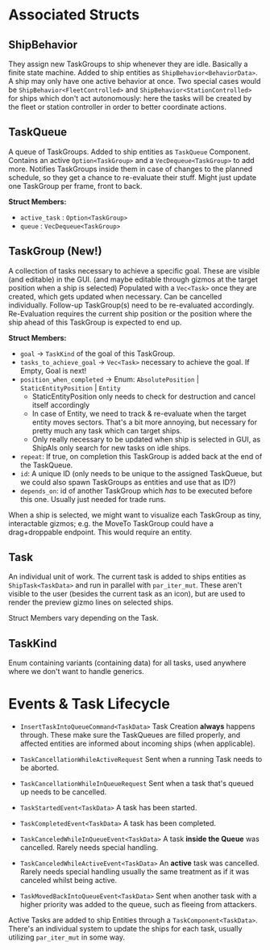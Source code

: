 # Associated Structs
## ShipBehavior
They assign new TaskGroups to ship whenever they are idle. Basically a finite state machine.
Added to ship entities as `ShipBehavior<BehaviorData>`.
A ship may only have one active behavior at once.
Two special cases would be `ShipBehavior<FleetControlled>` and `ShipBehavior<StationControlled>` for ships which don't act autonomously: here the tasks will be created by the fleet or station controller in order to better coordinate actions. 

## TaskQueue
A queue of TaskGroups.
Added to ship entities as `TaskQueue` Component.
Contains an active `Option<TaskGroup>` and a `VecDequeue<TaskGroup>` to add more.
Notifies TaskGroups inside them in case of changes to the planned schedule, so they get a chance to re-evaluate their stuff. Might just update one TaskGroup per frame, front to back.

**Struct Members:**
- `active_task` : `Option<TaskGroup>` 
- `queue` : `VecDequeue<TaskGroup>` 

## TaskGroup (New!)
A collection of tasks necessary to achieve a specific goal. 
These are visible (and editable) in the GUI. (and maybe editable through gizmos at the target position when a ship is selected)
Populated with a `Vec<Task>` once they are created, which gets updated when necessary.
Can be cancelled individually. Follow-up TaskGroup(s) need to be re-evaluated accordingly.
Re-Evaluation requires the current ship position or the position where the ship ahead of this TaskGroup is expected to end up.

**Struct Members:**
- `goal` -> `TaskKind` of the goal of this TaskGroup.
- `tasks_to_achieve_goal` -> `Vec<Task>` necessary to achieve the goal. If Empty, Goal is next!
- `position_when_completed` -> Enum: `AbsolutePosition` | `StaticEntityPosition` | `Entity`
  - StaticEntityPosition only needs to check for destruction and cancel itself accordingly 
  - In case of Entity, we need to track & re-evaluate when the target entity moves sectors. That's a bit more annoying, but necessary for pretty much any task which can target ships.
  - Only really necessary to be updated when ship is selected in GUI, as ShipAIs only search for new tasks on idle ships.
- `repeat`: If true, on completion this TaskGroup is added back at the end of the TaskQueue.
- `id`: A unique ID (only needs to be unique to the assigned TaskQueue, but we could also spawn TaskGroups as entities and use that as ID?)
- `depends_on`: id of another TaskGroup which *has* to be executed before this one. Usually just needed for trade runs. 

When a ship is selected, we might want to visualize each TaskGroup as tiny, interactable gizmos; e.g. the MoveTo TaskGroup could have a drag+droppable endpoint. This would require an entity.

## Task
An individual unit of work. The current task is added to ships entities as `ShipTask<TaskData>` and run in parallel with `par_iter_mut`.
These aren't visible to the user (besides the current task as an icon), but are used to render the preview gizmo lines on selected ships.

Struct Members vary depending on the Task.

## TaskKind
Enum containing variants (containing data) for all tasks, used anywhere where we don't want to handle generics.

# Events & Task Lifecycle
- `InsertTaskIntoQueueCommand<TaskData>`
Task Creation **always** happens through. 
These make sure the TaskQueues are filled properly, and affected entities are informed about incoming ships (when applicable).

- `TaskCancellationWhileActiveRequest`
Sent when a running Task needs to be aborted.
- `TaskCancellationWhileInQueueRequest`
Sent when a task that's queued up needs to be cancelled.

- `TaskStartedEvent<TaskData>`
A task has been started.
- `TaskCompletedEvent<TaskData>`
A task has been completed.
- `TaskCanceledWhileInQueueEvent<TaskData>`
A task **inside the Queue** was cancelled. Rarely needs special handling.
- `TaskCanceledWhileActiveEvent<TaskData>`
An **active** task was cancelled. Rarely needs special handling usually the same treatment as if it was canceled whilst being active.
- `TaskMovedBackIntoQueueEvent<TaskData>`
Sent when another task with a higher priority was added to the queue, such as fleeing from attackers.

Active Tasks are added to ship Entities through a `TaskComponent<TaskData>`. There's an individual system to update the ships for each task, usually utilizing `par_iter_mut` in some way.
